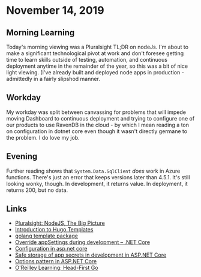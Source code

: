 # November 14, 2019

## Morning Learning

Today's morning viewing was a Pluralsight TL;DR on nodeJs. I'm about to make a significant technological pivot at work and don't foresee getting time to learn skills outside of testing, automation, and continuous deployment anytime in the remainder of the year, so this was a bit of nice light viewing. (I've already built and deployed node apps in production - admittedly in a fairly slipshod manner.

## Workday

My workday was split between canvassing for problems that will impede moving Dashboard to continuous deployment and trying to configure one of our products to use RavenDB in the cloud - by which I mean reading a ton on configuration in dotnet core even though it wasn't directly germane to the problem. I do love my job.

## Evening

Further reading shows that ``System.Data.SqlClient`` _does_ work in Azure functions. There's just an error that keeps versions later than 4.5.1. It's still looking wonky, though. In development, it returns value. In deployment, it returns 200, but no data.

## Links

* [Pluralsight: NodeJS, The Big Picture](https://app.pluralsight.com/library/courses/nodejs-big-picture/table-of-contents)
* [Introduction to Hugo Templates](https://gohugo.io/templates/introduction/)
* [golang template package](https://golang.org/pkg/text/template/)
* [Override appSettings during development – .NET Core](https://ankitvijay.net/2018/12/28/override-appsettings-during-development-net-core/)
* [Configuration in asp.net core](https://ankitvijay.net/2018/12/28/override-appsettings-during-development-net-core/)
* [Safe storage of app secrets in development in ASP.NET Core](https://docs.microsoft.com/en-us/aspnet/core/security/app-secrets?view=aspnetcore-3.0&tabs=windows)
* [Options pattern in ASP.NET Core](https://docs.microsoft.com/en-us/aspnet/core/fundamentals/configuration/options?view=aspnetcore-3.0)
* [O'Reilley Learning: Head-First Go](https://learning.oreilly.com/library/view/head-first-go/9781491969540/ch01.html#)
